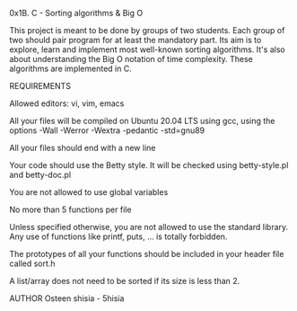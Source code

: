 0x1B. C - Sorting algorithms & Big O

This project is meant to be done by groups of two students. Each group of two should pair program for at least the mandatory part. Its aim is to explore, learn and implement most well-known sorting algorithms. It's also about understanding the Big O notation of time complexity. These algorithms are implemented in C.

REQUIREMENTS

Allowed editors: vi, vim, emacs

All your files will be compiled on Ubuntu 20.04 LTS using gcc, using the options -Wall -Werror -Wextra -pedantic -std=gnu89

All your files should end with a new line

Your code should use the Betty style. It will be checked using betty-style.pl and betty-doc.pl

You are not allowed to use global variables

No more than 5 functions per file

Unless specified otherwise, you are not allowed to use the standard library. Any use of functions like printf, puts, … is totally forbidden.

The prototypes of all your functions should be included in your header file called sort.h

A list/array does not need to be sorted if its size is less than 2.

AUTHOR
Osteen shisia - 5hisia
